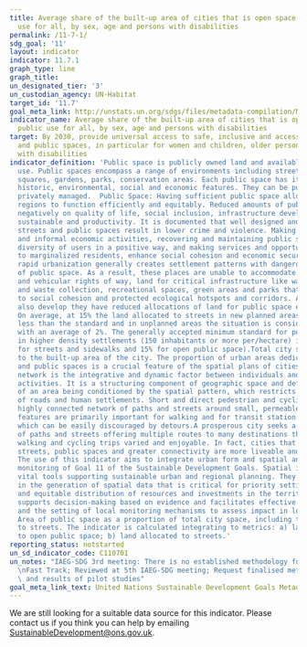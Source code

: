 ```yaml
---
title: Average share of the built-up area of cities that is open space for public
  use for all, by sex, age and persons with disabilities
permalink: /11-7-1/
sdg_goal: '11'
layout: indicator
indicator: 11.7.1
graph_type: line
graph_title:
un_designated_tier: '3'
un_custodian_agency: UN-Habitat
target_id: '11.7'
goal_meta_link: http://unstats.un.org/sdgs/files/metadata-compilation/Metadata-Goal-11.pdf
indicator_name: Average share of the built-up area of cities that is open space for
  public use for all, by sex, age and persons with disabilities
target: By 2030, provide universal access to safe, inclusive and accessible, green
  and public spaces, in particular for women and children, older persons and persons
  with disabilities
indicator_definition: 'Public space is publicly owned land and available for public
  use. Public spaces encompass a range of environments including streets, sidewalks
  squares, gardens, parks, conservation areas. Each public space has its own spatial,
  historic, environmental, social and economic features. They can be publically or
  privately managed.  Public Space: Having sufficient public space allows cities and
  regions to function efficiently and equitably. Reduced amounts of public space impact
  negatively on quality of life, social inclusion, infrastructure development, environmental
  sustainable and productivity. It is documented that well designed and maintained
  streets and public spaces result in lower crime and violence. Making space for formal
  and informal economic activities, recovering and maintaining public spaces for a
  diversity of users in a positive way, and making services and opportunities available
  to marginalized residents, enhance social cohesion and economic security. Uncontrolled
  rapid urbanization generally creates settlement patterns with dangerously low proportions
  of public space. As a result, these places are unable to accommodate safe pedestrian
  and vehicular rights of way, land for critical infrastructure like water, sewerage
  and waste collection, recreational spaces, green areas and parks that contribute
  to social cohesion and protected ecological hotspots and corridors. As new cities
  also develop they have reduced allocations of land for public space especially streets.
  On average, at 15% the land allocated to streets in new planned areas is substantially
  less than the standard and in unplanned areas the situation is considerably worse
  with an average of 2%. The generally accepted minimum standard for public space
  in higher density settlements (150 inhabitants or more per/hectare) is 45% (30%
  for streets and sidewalks and 15% for open public space).Total city space refers
  to the built-up area of the city. The proportion of urban areas dedicated to streets
  and public spaces is a crucial feature of the spatial plans of cities. The road
  network is the integrative and dynamic factor between individuals and socioeconomic
  activities. It is a structuring component of geographic space and defines the socio-dynamics
  of an area being conditioned by the spatial pattern, which restricts the location
  of roads and human settlements. Short and direct pedestrian and cycling routes require
  highly connected network of paths and streets around small, permeable blocks. These
  features are primarily important for walking and for transit station accessibility,
  which can be easily discouraged by detours.A prosperous city seeks a tight network
  of paths and streets offering multiple routes to many destinations that also make
  walking and cycling trips varied and enjoyable. In fact, cities that have adequate
  streets, public spaces and greater connectivity are more liveable and productive.
  The use of this indicator aims to integrate urban form and spatial analysis in the
  monitoring of Goal 11 of the Sustainable Development Goals. Spatial indicators are
  vital tools supporting sustainable urban and regional planning. They are valuable
  in the generation of spatial data that is critical for priority setting for harmonious
  and equitable distribution of resources and investments in the territory. This information
  supports decision-making based on evidence and facilitates effective urban management
  and the setting of local monitoring mechanisms to assess impact in localized areas.
  Area of public space as a proportion of total city space, including the land allocated
  to streets. The indicator is calculated integrating to metrics: a) land allocated
  to open public space; b) land allocated to streets.'
reporting_status: notstarted
un_sd_indicator_code: C110701
un_notes: "IAEG-SDG 3rd meeting: There is no established methodology for the indicator\n\
  \nFast Track; Reviewed at 5th IAEG-SDG meeting; Request finalised methodology development\
  \ and results of pilot studies"
goal_meta_link_text: United Nations Sustainable Development Goals Metadata (pdf 2066kB)
---
```


We are still looking for a suitable data source for this indicator. Please contact us if you think you can help by emailing <a href="mailto:SustainableDevelopment@ons.gov.uk">SustainableDevelopment@ons.gov.uk</a>.


